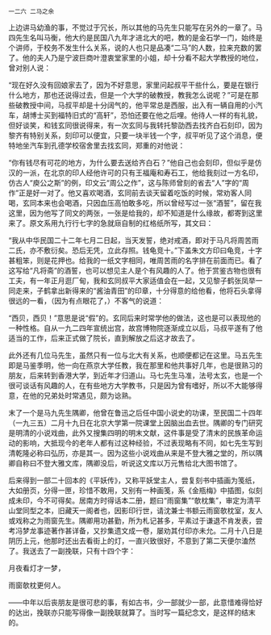     一二六 二马之余 

   上边讲马幼渔的事，不觉过于冗长，所以其他的马先生只能写在另外的一章了。马四先生名叫马衡，他大约是民国八九年才进北大的吧，教的是金石学一门，始终是个讲师，于校务不发生什么关系，说的人也只是品凑“二马”的人数，拉来充数的罢了。他的夫人乃是宁波巨商叶澄衷堂家里的小姐，却十分看不起大学教授的地位，曾对别人说：

   “现在好久没有回娘家去了，因为不好意思，家里问起叔平干些什么，要是在银行什么地方，那也还说得过去，但是一个大学的破教授，教我怎么说呢？”可是在那些破教授中间，马叔平却是十分阔气的，他平常总是西服，出入有一辆自用的小汽车，胡博士买到福特旧式的“高轩”，恐怕还要在他之后哩。他待人一样的有礼貌，但好谈笑，和钱玄同很说得来，有一次玄同与我转托黎劭西去找齐白石刻印，因为黎齐有特别关系，刻印可以便宜，只要一块半钱一个字，叔平听见了这个消息，便特地坐汽车到孔德学校宿舍里去找玄同，郑重的对他说：

   “你有钱尽有可花的地方，为什么要去送给齐白石？”他自己也会刻印，但似乎是仿汉的一派，在北京的印人经他许可的只有王福庵和寿石工，他给我刻过一方名印，仿古人“庾公之斯”的例，印文云“周公之作”，这与陈师曾刻的省去“人”字的“周作”正是好一对了。他又喜欢喝酒，玄同前去谈天留着吃饭的时候，常劝客人同喝，玄同本来也会喝酒，只因血压高怕敢多吃，所以曾经写过一张“酒誓”，留在我这里，因为他写了同文的两张，一张是给我的，却不知道是什么缘故，都寄到这里来了。原文系用九行行七字的急就庼自制的红格纸所写，其文曰：

   “我从中华民国二十二年七月二日起，当天发誓，绝对戒酒，即对于马凡将周苦雨二氏，亦不敷衍矣。恐后无凭，立此存照。钱龟竞十。”下盖朱文方印曰龟竞，十字甚粗笨，则是花押也。给我的一纸文字相同，唯周苦雨的名字排在前面而已。看了这写给“凡将斋”的酒誓，也可以想见主人是个有风趣的人了。他于赏鉴古物也很有工夫，有一年正月逛厂甸，我和玄同叔平大家适值会在一起，又见黎子鹤张凤举一同走来，子鹤拿出新得来的“酱油青田”的印章，十分得意的给他看，他将石头拿得很远的一看，（因为有点眼花了，）不客气的说道：

   “西贝，西贝！”意思是说“假”的。玄同后来时常学他的做法，这也是可以表现他的一种性格。自从一九二四年宣统出宫，故宫博物院逐渐成立以后，马叔平遂有了他适当的工作，后来正式做了院长，直到解放之后这才故去了。

   此外还有几位马先生，虽然只有一位与北大有关系，也顺便都记在这里。马五先生即是马鉴季明，他一向在燕京大学任教，我在那里和他共事好几年，也是很熟习的朋友，后来转到香港大学，到近年才归道山。马七先生马准，法号太玄，也是一个很可谈话有风趣的人，在有些地方大学教书，只是因为曾有嗜好，所以不大能够得意，在他的兄弟处时常遇见，颇为谂熟。

   末了一个是马九先生隅卿，他曾在鲁迅之后任中国小说史的功课，至民国二十四年（一九三五）二月十九日在北京大学第一院课堂上因脑出血去世。隅卿的专门研究是明清的小说戏曲，此外又搜集四明的明末文献，这件事是受了清末的民族革命运动的影响，大抵现今的老年人都有过这种经验，不过表现略有不同，如七先生写到清乾隆必称曰弘历，亦是其一。因为这些小说戏曲从来是不登大雅之堂的，所以隅卿自称曰不登大雅文库，隅卿没后，听说这文库以万元售给北大图书馆了。

   后来得到一部二十回本的《平妖传》，又称平妖堂主人，尝复刻书中插画为笺纸，大如册页，分得一匣，珍惜不敢用，又别有一种画笺，系《金瓶梅》中插图，似刻成未印，今不可得矣。居南方时得话本二册，题曰“雨窗集”“欹枕集”，审定为清平山堂同型之本，旧藏天一阁者也，因影印行世，请沈兼士书额云雨窗欹枕室，友人或戏称之为雨窗先生。隅卿用功甚勤，所为札记甚多，平素过于谦退不肯发表，尝考冯梦龙事迹著作甚详备，又抄集遗文成一卷，屡劝其付印亦未允。二月十八日是阴历上元，他那时还出去看街上的灯，一直兴致很好，不意到了第二天便尔溘然了。我送去了一副挽联，只有十四个字：

   月夜看灯才一梦，

   雨窗欹枕更何人。

   ——中年以后丧朋友是很可悲的事，有如古书，少一部就少一部，此意惜难得恰好的达出，挽联亦只能写得像一副挽联就算了。当时写一篇纪念文，是这样的结末的。

